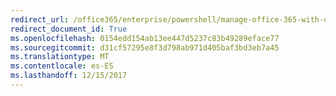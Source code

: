 ```yaml
---
redirect_url: /office365/enterprise/powershell/manage-office-365-with-office-365-powershell
redirect_document_id: True
ms.openlocfilehash: 0154edd154ab13ee447d5237c83b49289eface77
ms.sourcegitcommit: d31cf57295e8f3d798ab971d405baf3bd3eb7a45
ms.translationtype: MT
ms.contentlocale: es-ES
ms.lasthandoff: 12/15/2017
---
```

